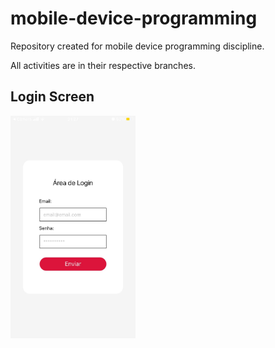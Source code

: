 # mobile-device-programming

<p>Repository created for mobile device programming discipline.</p>
<p>All activities are in their respective branches.</p>

<h2>Login Screen</h2>
<img src="https://github.com/pedrogles/mobile-device-programming/blob/login-screen/assets/login-screen.jpeg?raw=true" style="width: 200px" />
